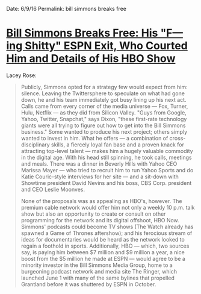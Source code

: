 Date: 6/9/16
Permalink: bill simmons breaks free

# [Bill Simmons Breaks Free: His "F—ing Shitty" ESPN Exit, Who Courted Him and Details of His HBO Show](http://www.hollywoodreporter.com/features/bill-simmons-breaks-free-his-900291)

Lacey Rose:

> Publicly, Simmons opted for a strategy few would expect from him: silence. Leaving the Twittersphere to speculate on what had gone down, he and his team immediately got busy lining up his next act. Calls came from every corner of the media universe — Fox, Turner, Hulu, Netflix — as they did from Silicon Valley. "Guys from Google, Yahoo, Twitter, Snapchat," says Dixon, "these first-rate technology giants were all trying to figure out how to get into the Bill Simmons business." Some wanted to produce his next project; others simply wanted to invest in him. What he offers — a combination of cross-disciplinary skills, a fiercely loyal fan base and a proven knack for attracting top-level talent — makes him a hugely valuable commodity in the digital age. With his head still spinning, he took calls, meetings and meals. There was a dinner in Beverly Hills with Yahoo CEO Marissa Mayer — who tried to recruit him to run Yahoo Sports and do Katie Couric-style interviews for her site — and a sit-down with Showtime president David Nevins and his boss, CBS Corp. president and CEO Leslie Moonves.
> 
> None of the proposals was as appealing as HBO's, however. The premium cable network would offer him not only a weekly 10 p.m. talk show but also an opportunity to create or consult on other programming for the network and its digital offshoot, HBO Now. Simmons' podcasts could become TV shows (The Watch already has spawned a Game of Thrones aftershow); and his ferocious stream of ideas for documentaries would be heard as the network looked to regain a foothold in sports. Additionally, HBO — which, two sources say, is paying him between $7 million and $9 million a year, a nice boost from the $5 million he made at ESPN — would agree to be a minority investor in the Bill Simmons Media Group, home to a burgeoning podcast network and media site The Ringer, which launched June 1 with many of the same bylines that propelled Grantland before it was shuttered by ESPN in October.

